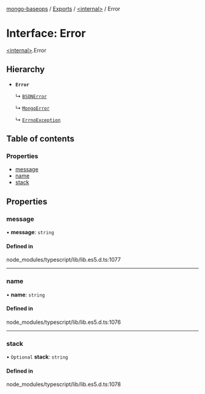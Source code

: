[mongo-baseops](../README.md) / [Exports](../modules.md) / [\<internal\>](../modules/internal_.md) / Error

# Interface: Error

[\<internal\>](../modules/internal_.md).Error

## Hierarchy

- **`Error`**

  ↳ [`BSONError`](../classes/internal_._Z__mongo_baseOps_node_modules_mongodb_mongodb_.BSON.BSONError.md)

  ↳ [`MongoError`](../classes/internal_._Z__mongo_baseOps_node_modules_mongodb_mongodb_.MongoError.md)

  ↳ [`ErrnoException`](internal_.ErrnoException.md)

## Table of contents

### Properties

- [message](internal_.Error.md#message)
- [name](internal_.Error.md#name)
- [stack](internal_.Error.md#stack)

## Properties

### message

• **message**: `string`

#### Defined in

node_modules/typescript/lib/lib.es5.d.ts:1077

___

### name

• **name**: `string`

#### Defined in

node_modules/typescript/lib/lib.es5.d.ts:1076

___

### stack

• `Optional` **stack**: `string`

#### Defined in

node_modules/typescript/lib/lib.es5.d.ts:1078
